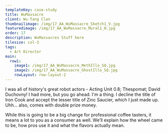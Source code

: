 ```yaml
---
templateKey: case-study
title: WuMassacre
client: Wu-Tang Clan
thumbnailimage: /img/17_AA_WuMassacre_Sketch1_V.jpg
featuredimage: /img/17_AA_WuMassacre_Mural1_H.jpg
order: 17
description: WuMassacres Stuff here
tilesize: col-3
tags:
  - Art Director
main:
  row1:
    image1: /img/17_AA_WuMassacre_MethIllo_SQ.jpg
    image2: /img/17_AA_WuMassacre_GhostIllo_SQ.jpg
    rowLayout: row-layout-2
---
```

I was all of history's great robot actors - Acting Unit 0.8; Thespomat; David Duchovny! I had more, but you go ahead. I'm a thing. I decline the title of Iron Cook and accept the lesser title of Zinc Saucier, which I just made up. Uhh… also, comes with double prize money.

While this is going to be a big change for professional coffee tasters, it means a lot to you as a consumer as well. We’ll explain how the wheel came to be, how pros use it and what the flavors actually mean.
